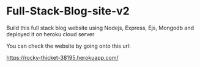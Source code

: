 # Full-Stack-Blog-site-v2
Build this full stack blog website using Nodejs, Express, Ejs, Mongodb and deployed it on heroku cloud server

You can check the website by going onto this url:

https://rocky-thicket-38195.herokuapp.com/
